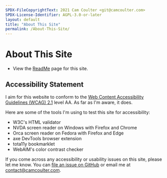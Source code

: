 ```yaml
---
SPDX-FileCopyrightText: 2021 Cam Coulter <git@camcoulter.com>
SPDX-License-Identifier: AGPL-3.0-or-later
layout: default
title: "About This Site"
permalink: /About-This-Site/
---
```


# About This Site

* View the [ReadMe](/About-This-Site/ReadMe/) page for this site.

## Accessibility Statement

I aim for this website to conform to the [Web Content Accessibility Guidelines (WCAG) 2.1](https://www.w3.org/TR/WCAG21/) level AA. As far as I'm aware, it does.

Here are some of the tools I'm using to test this site for accessibility:

* W3C's HTML validator
* NVDA screen reader on Windows with Firefox and Chrome
* Orca screen reader on Fedora with Firefox and Edge
* axe DevTools browser extension
* tota11y bookmarklet
* WebAIM's color contrast checker

If you come across any accessibility or usability issues on this site, please let me know. You can [file an issue on GitHub](https://github.com/cncoulter/camcoulter.com/issues) or email me at contact@camcoulter.com.
